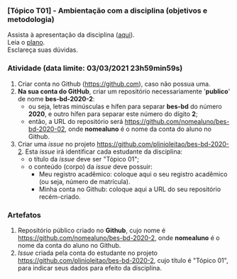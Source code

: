 ### [Tópico T01] - Ambientação com a disciplina (objetivos e metodologia)

Assista à apresentação da disciplina ([aqui](https://drive.google.com/file/d/1AvW23Mgpetd_YZI5L27pCCb--GEv0xTz/view?usp=sharing)).<br>
Leia o [plano](../media/bes-bd-2020-2-plano.pdf).<br>
Esclareça suas dúvidas.<br>

### Atividade (data limite: **03/03/2021 23h59min59s**)

1. Criar conta no Github (https://github.com), caso não possua uma. 
1. **Na sua conta do GitHub**, criar um repositório necessariamente '**publico**' de nome **bes-bd-2020-2**:
   - ou seja, letras minúsculas e hífen para separar **bes-bd** do número **2020**, e outro hífen para separar este número do dígito **2**;
   - então, a URL do repositório será https://github.com/nomealuno/bes-bd-2020-02, onde **nomealuno** é o nome da conta do aluno no Github.
1. Criar uma _issue_ no projeto https://github.com/plinioleitao/bes-bd-2020-2. Esta _issue_ irá identificar cada estudante da disciplina:
   - o título da _issue_ deve ser "Tópico 01";
   - o conteúdo (corpo) da _issue_ deve possuir:
     - Meu registro acadêmico: coloque aqui o seu registro acadêmico (ou seja, número de matrícula).
     - Minha conta no Github: coloque aqui a URL do seu repositório recém-criado.
   
### Artefatos

1. Repositório público criado no **Github**, cujo nome é https://github.com/nomealuno/bes-bd-2020-2, onde **nomealuno** é o nome da conta do aluno no Github.
1. _Issue_ criada pela conta do estudante no projeto https://github.com/plinioleitao/bes-bd-2020-2, cujo título é "Tópico 01", para indicar seus dados para efeito da disciplina.
